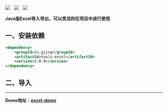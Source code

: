 ![](https://img.shields.io/badge/version-2.0.0-green.svg) &nbsp; ![](https://img.shields.io/badge/builder-success-green.svg) &nbsp;
![](https://img.shields.io/badge/Author-Gjing-green.svg) &nbsp;     

**Java版Excel导入导出，可以灵活的在项目中进行使用**
## 一、安装依赖
```xml
<dependency>
    <groupId>cn.gjing</groupId>
    <artifactId>tools-excel</artifactId>
    <version>2.0.0</version>
</dependency>
```
## 二、导入
---
**Demo地址：[excel-demo](https://github.com/archine/excel-demo)**
